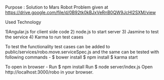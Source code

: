 Purpose : Solution to Mars Robot Problem given at https://drive.google.com/file/d/0B92tk0kBJxVeRnB0QW9JcHl2SXM/view


Used Technology

1)Angular.js for client side code 
2) node.js to start server 
3) Jasmine to test the service 
4) Karma to run test cases


To test the functionality test cases can be added to public/services/robo.move.serviceSpec.js and the same can be tested with following commands -
$ bower install
$ npm install
$ karma start

To open in browser -
Run $ npm install
Run $ node server/index.js
Open http://localhost:3000/robo in your browser.

